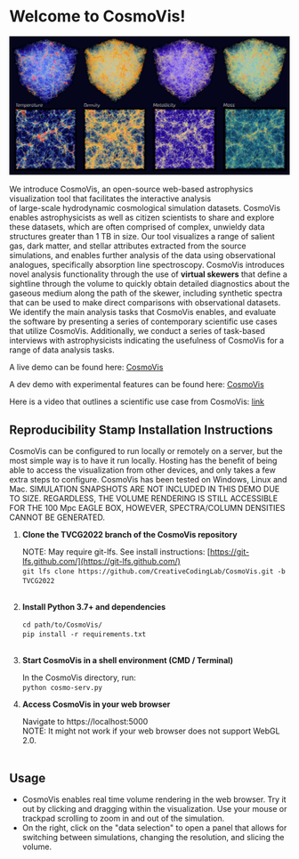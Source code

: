 # Welcome to CosmoVis!

![screenshot of cosmovis](screenshot.png)

We introduce CosmoVis, an open-source web-based astrophysics visualization tool that facilitates the interactive analysis  
of large-scale hydrodynamic cosmological simulation datasets. CosmoVis enables astrophysicists as well as citizen scientists to share and explore these datasets, which are often comprised of complex, unwieldy data structures greater than 1 TB in size. Our tool visualizes a range of salient gas, dark matter, and stellar attributes extracted from the source simulations, and enables further analysis of the data using observational analogues, specifically absorption line spectroscopy. CosmoVis introduces novel analysis functionality through the use of **virtual skewers** that define a sightline through the volume to quickly obtain detailed diagnostics about the gaseous medium along the path of the skewer, including synthetic spectra that can be used to make direct comparisons with observational datasets. We identify the main analysis tasks that CosmoVis enables, and evaluate the software by presenting a series of contemporary scientific use cases that utilize CosmoVis. Additionally, we conduct a series of task-based interviews with astrophysicists indicating the usefulness of CosmoVis for a range of data analysis tasks.

A live demo can be found here: [CosmoVis](http://cosmovis.nrp-nautilus.io)

A dev demo with experimental features can be found here: [CosmoVis](http://cosmovis-dev.nrp-nautilus.io)

Here is a video that outlines a scientific use case from CosmoVis: [link](https://drive.google.com/file/d/1CPoEFf4xyQHr0zxEZMu_VgkT2a0_Nfme/view?usp=sharing)

## Reproducibility Stamp Installation Instructions

CosmoVis can be configured to run locally or remotely on a server, but the most simple way is to have it run locally. Hosting has the benefit of being able to access the visualization from other devices, and only takes a few extra steps to configure. CosmoVis has been tested on Windows, Linux and Mac. SIMULATION SNAPSHOTS ARE NOT INCLUDED IN THIS DEMO DUE TO SIZE. REGARDLESS, THE VOLUME RENDERING IS STILL ACCESSIBLE FOR THE 100 Mpc EAGLE BOX, HOWEVER, SPECTRA/COLUMN DENSITIES CANNOT BE GENERATED.

1.  **Clone the TVCG2022 branch of the CosmoVis repository**  

    NOTE: May require git-lfs. See install instructions: [https://git-lfs.github.com/](https://git-lfs.github.com/)        
    `git lfs clone https://github.com/CreativeCodingLab/CosmoVis.git -b TVCG2022`  
     
2.  **Install Python 3.7+ and dependencies**  
      
    `cd path/to/CosmoVis/`  
    `pip install -r requirements.txt`  
     
3.  **Start CosmoVis in a shell environment (CMD / Terminal)**  
      
    In the CosmoVis directory, run:  
    `python cosmo-serv.py`
     
4.  **Access CosmoVis in your web browser**  
      
    Navigate to https://localhost:5000  
    NOTE: It might not work if your web browser does not support WebGL 2.0.  
     

## Usage

*   CosmoVis enables real time volume rendering in the web browser. Try it out by clicking and dragging within the visualization. Use your mouse or trackpad scrolling to zoom in and out of the simulation.
*   On the right, click on the "data selection" to open a panel that allows for switching between simulations, changing the resolution, and slicing the volume.
